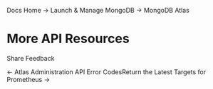 Docs Home → Launch & Manage MongoDB → MongoDB Atlas

# More API Resources

Share Feedback

← Atlas Administration API Error CodesReturn the Latest Targets for Prometheus
→

